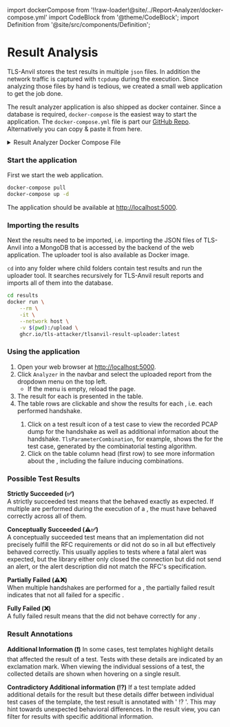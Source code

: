import dockerCompose from '!!raw-loader!@site/../Report-Analyzer/docker-compose.yml'
import CodeBlock from '@theme/CodeBlock';
import Definition from '@site/src/components/Definition';

# Result Analysis

TLS-Anvil stores the test results in multiple `json` files. In addition the network traffic is captured with `tcpdump` during the execution. Since analyzing those files by hand is tedious, we created a small web application to get the job done.

The result analyzer application is also shipped as docker container. Since a database is required, `docker-compose` is the easiest way to start the application. The `docker-compose.yml` file is part our [GitHub Repo](https://github.com/tls-attacker/TLS-Anvil). Alternatively you can copy & paste it from here.

<details>
<summary>Result Analyzer Docker Compose File</summary>
<CodeBlock language="yml" title="Result-Analyzer/docker-compose.yml">{dockerCompose}</CodeBlock>
</details>

### Start the application

First we start the web application.

```bash
docker-compose pull
docker-compose up -d
```

The application should be available at [http://localhost:5000](http://localhost:5000).

### Importing the results

Next the results need to be imported, i.e. importing the JSON files of TLS-Anvil into a MongoDB that is accessed by the backend of the web application. The uploader tool is also available as Docker image.

`cd` into any folder where child folders contain test results and run the uploader tool. It searches recursively for TLS-Anvil result reports and imports all of them into the database.

```bash
cd results
docker run \
    --rm \
    -it \
    --network host \
    -v $(pwd):/upload \
    ghcr.io/tls-attacker/tlsanvil-result-uploader:latest
```

### Using the application

1. Open your web browser at [http://localhost:5000](http://localhost:5000).
2. Click `Analyzer` in the navbar and select the uploaded report from the dropdown menu on the top left.
   * If the menu is empty, reload the page.
3. The result for each <Definition id="test template"/> is presented in the table.
4. The table rows are clickable and show the results for each <Definition id="test input"/>, i.e. each performed handshake.
   1. Click on a test result icon of a test case to view the recorded PCAP dump for the handshake as well as additional information about the handshake. `TlsParameterCombination`, for example, shows the <Definition id="test input"/> for the test case, generated by the combinatorial testing algorithm.
   2. Click on the table column head (first row) to see more information about the <Definition id="test template"/>, including the failure inducing combinations.

### Possible Test Results

**Strictly Succeeded (✅)**  
A strictly succeeded test means that the <Definition id="SUT" /> behaved exactly as expected. If multiple <Definition id="test cases"/> are performed during the execution of a <Definition id="test template"/>, the <Definition id="SUT" /> must have behaved correctly across all of them.

**Conceptually Succeeded (⚠️✅)**  
A conceptually succeeded test means that an implementation did not precisely fulfill the RFC requirements or did not do so in all <Definition id="test cases"/> but effectively behaved correctly. This usually applies to tests where a fatal alert was expected, but the library either only closed the connection but did not send an alert, or the alert description did not match the RFC's specification.

**Partially Failed (⚠️❌)**  
When multiple handshakes are performed for a <Definition id="test template"/>, the partially failed result indicates that not all <Definition id="test inputs" /> failed for a specific <Definition id="test template"/>.

**Fully Failed (❌)**  
A fully failed result means that the <Definition id="SUT" /> did not behave correctly for any <Definition id="test input"/>.

### Result Annotations

**Additional Information (❗️)**
In some cases, test templates highlight details that affected the result of a test. Tests with these details are indicated by an exclamation mark. When viewing the individual sessions of a test, the collected details are shown when hovering on a single result.

**Contradictory Additional information (⁉️)**
If a test template added additional details for the result but these details differ between individual test cases of the template, the test result is annotated with ' ⁉️ '. This may hint towards unexpected behavioral differences. In the result view, you can filter for results with specific additional information.
